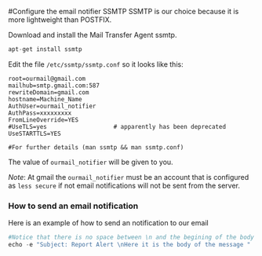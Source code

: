 #Configure the email notifier SSMTP
SSMTP is our choice because it is more lightweight than  POSTFIX.

Download and install the Mail Transfer Agent ssmtp.
```python
apt-get install ssmtp
```
Edit the file `/etc/ssmtp/ssmtp.conf` so it looks like this:
```ngnix
root=ourmail@gmail.com
mailhub=smtp.gmail.com:587
rewriteDomain=gmail.com
hostname=Machine_Name
AuthUser=ourmail_notifier
AuthPass=xxxxxxxxx
FromLineOverride=YES
#UseTLS=yes                   # apparently has been deprecated
UseSTARTTLS=YES

#For further details (man ssmtp && man ssmtp.conf)
```
The value of `ourmail_notifier` will be given to you.

*Note*: At gmail the `ourmail_notifier` must be an account that is configured as `less secure` 
if not email notifications will not be sent from the server.
### How to send an email notification
Here is an example of how to send an notification to our email 

```python
#Notice that there is no space between \n and the begining of the body
echo -e "Subject: Report Alert \nHere it is the body of the message " | ssmtp ourmail@gmail.com
```
